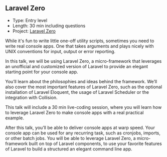 ## Laravel Zero

- Type: Entry level
- Length: 30 min including questions
- Project: [Laravel Zero](https://github.com/laravel-zero/laravel-zero)

While it's fun to write little one-off utility scripts, sometimes you need to write real console apps. One that takes arguments and plays nicely with UNIX conventions for input, output or error reporting.

In this talk, we will be using Laravel Zero, a micro-framework that leverages an unofficial and customized version of Laravel to provide an elegant starting point for your console app.

You’ll learn about the philosophies and ideas behind the framework. We’ll also cover the most important features of Laravel Zero, such as the optional installation of Laravel Eloquent, the usage of Laravel Scheduler or the integration with Collision.

This talk will include a 30 min live-coding session, where you will learn how to leverage Laravel Zero to make console apps with a real practical example.

After this talk, you’ll be able to deliver console apps at warp speed. Your console app can be used for any recurring task, such as cronjobs, imports, or other batch jobs. You will be able to leverage Laravel Zero, a micro-framework built on top of Laravel components, to use your favorite features of Laravel to build a structured an elegant command line app.
